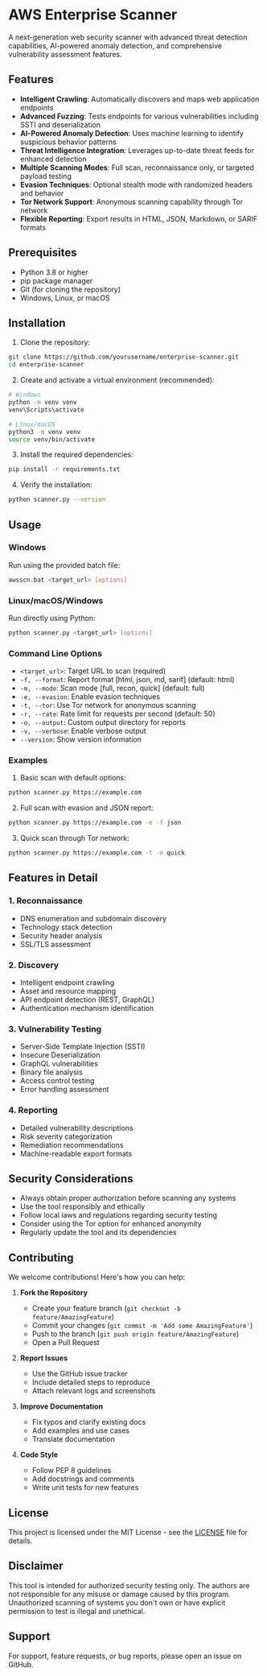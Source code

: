 # AWS Enterprise Scanner

A next-generation web security scanner with advanced threat detection capabilities, AI-powered anomaly detection, and comprehensive vulnerability assessment features.

## Features

- **Intelligent Crawling**: Automatically discovers and maps web application endpoints
- **Advanced Fuzzing**: Tests endpoints for various vulnerabilities including SSTI and deserialization
- **AI-Powered Anomaly Detection**: Uses machine learning to identify suspicious behavior patterns
- **Threat Intelligence Integration**: Leverages up-to-date threat feeds for enhanced detection
- **Multiple Scanning Modes**: Full scan, reconnaissance only, or targeted payload testing
- **Evasion Techniques**: Optional stealth mode with randomized headers and behavior
- **Tor Network Support**: Anonymous scanning capability through Tor network
- **Flexible Reporting**: Export results in HTML, JSON, Markdown, or SARIF formats

## Prerequisites

- Python 3.8 or higher
- pip package manager
- Git (for cloning the repository)
- Windows, Linux, or macOS

## Installation

1. Clone the repository:
```bash
git clone https://github.com/yourusername/enterprise-scanner.git
cd enterprise-scanner
```

2. Create and activate a virtual environment (recommended):
```bash
# Windows
python -m venv venv
venv\Scripts\activate

# Linux/macOS
python3 -m venv venv
source venv/bin/activate
```

3. Install the required dependencies:
```bash
pip install -r requirements.txt
```

4. Verify the installation:
```bash
python scanner.py --version
```

## Usage

### Windows
Run using the provided batch file:
```bash
awsscn.bat <target_url> [options]
```

### Linux/macOS/Windows
Run directly using Python:
```bash
python scanner.py <target_url> [options]
```

### Command Line Options

- `<target_url>`: Target URL to scan (required)
- `-f, --format`: Report format [html, json, md, sarif] (default: html)
- `-m, --mode`: Scan mode [full, recon, quick] (default: full)
- `-e, --evasion`: Enable evasion techniques
- `-t, --tor`: Use Tor network for anonymous scanning
- `-r, --rate`: Rate limit for requests per second (default: 50)
- `-o, --output`: Custom output directory for reports
- `-v, --verbose`: Enable verbose output
- `--version`: Show version information

### Examples

1. Basic scan with default options:
```bash
python scanner.py https://example.com
```

2. Full scan with evasion and JSON report:
```bash
python scanner.py https://example.com -e -f json
```

3. Quick scan through Tor network:
```bash
python scanner.py https://example.com -t -m quick
```

## Features in Detail

### 1. Reconnaissance
- DNS enumeration and subdomain discovery
- Technology stack detection
- Security header analysis
- SSL/TLS assessment

### 2. Discovery
- Intelligent endpoint crawling
- Asset and resource mapping
- API endpoint detection (REST, GraphQL)
- Authentication mechanism identification

### 3. Vulnerability Testing
- Server-Side Template Injection (SSTI)
- Insecure Deserialization
- GraphQL vulnerabilities
- Binary file analysis
- Access control testing
- Error handling assessment

### 4. Reporting
- Detailed vulnerability descriptions
- Risk severity categorization
- Remediation recommendations
- Machine-readable export formats

## Security Considerations

- Always obtain proper authorization before scanning any systems
- Use the tool responsibly and ethically
- Follow local laws and regulations regarding security testing
- Consider using the Tor option for enhanced anonymity
- Regularly update the tool and its dependencies

## Contributing

We welcome contributions! Here's how you can help:

1. **Fork the Repository**
   - Create your feature branch (`git checkout -b feature/AmazingFeature`)
   - Commit your changes (`git commit -m 'Add some AmazingFeature'`)
   - Push to the branch (`git push origin feature/AmazingFeature`)
   - Open a Pull Request

2. **Report Issues**
   - Use the GitHub issue tracker
   - Include detailed steps to reproduce
   - Attach relevant logs and screenshots

3. **Improve Documentation**
   - Fix typos and clarify existing docs
   - Add examples and use cases
   - Translate documentation

4. **Code Style**
   - Follow PEP 8 guidelines
   - Add docstrings and comments
   - Write unit tests for new features

## License

This project is licensed under the MIT License - see the [LICENSE](LICENSE) file for details.

## Disclaimer

This tool is intended for authorized security testing only. The authors are not responsible for any misuse or damage caused by this program. Unauthorized scanning of systems you don't own or have explicit permission to test is illegal and unethical.

## Support

For support, feature requests, or bug reports, please open an issue on GitHub.